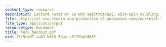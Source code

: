 ```yaml
---
content_type: resource
description: Lecture notes on 1H NMR spectroscopy, spin-spin coupling, and connectivity.
file: https://ol-ocw-studio-app-production.s3.amazonaws.com/courses/5-13-organic-chemistry-ii-fall-2003/11f5edb7aa83b6165daac8179b4fd685_lec6_handout.pdf
file_type: application/pdf
resourcetype: Document
title: lec6_handout.pdf
uid: 11f5edb7-aa83-b616-5daa-c8179b4fd685
---
```

